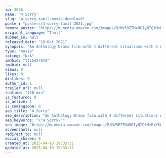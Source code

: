 ```yaml
---
id: 2986
name: "4 Sorry"
slug: "4-sorry-tamil-movie-download"
poster: "posters/4-sorry-tamil-2021.jpg"
remote_poster: "https://m.media-amazon.com/images/M/MV5BZTM4MGIyNTQtMzBiYS00YWUyLTkzNmQtZmIzZmJiMjY4NTUxXkEyXkFqcGc@._V1_SX300.jpg"
original_language: "Tamil"
dubbed_in: null
released_date: "29 Oct 2021"
synopsis: "An Anthology Drama film with 4 different situations with 4 different plots which involves emotion and feelings."
type: "movie"
rating: "N/A"
imdbid: "tt15427844"
tmdbid: null
views: 0
likes: 0
dislikes: 0
author_id: 1
trailer_url: null
runtime: "120 min"
is_featured: 0
is_active: 1
is_comingsoon: 0
seo_title: "4 Sorry"
seo_description: "An Anthology Drama film with 4 different situations with 4 different plots which involves emotion and feelings."
seo_keywords: "\"4 Sorry\""
seo_image: "https://m.media-amazon.com/images/M/MV5BZTM4MGIyNTQtMzBiYS00YWUyLTkzNmQtZmIzZmJiMjY4NTUxXkEyXkFqcGc@._V1_SX300.jpg"
screenshots: null
redirect_to: null
social_shares: 0
created_at: 2025-04-10 19:33:31
updated_at: 2025-04-10 19:33:31
---
```


